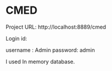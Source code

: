 # CMED

Project URL: http://localhost:8889/cmed

Login id:

username : Admin
password: admin

I used In memory database. 

